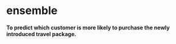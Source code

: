 # ensemble
**To predict which customer is more likely to purchase the newly introduced travel package.**
